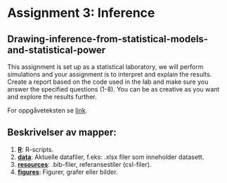 # Assignment 3: Inference

## Drawing-inference-from-statistical-models-and-statistical-power

This assignment is set up as a statistical laboratory, we will perform simulations and your assignment is to interpret and explain the results. Create a report based on the code used in the lab and make sure you answer the specified questions (1-8). You can be as creative as you want and explore the results further.

For oppgåveteksten se [link](https://dhammarstrom.github.io/quant-methods-workshops/assignment-3.html).

## Beskrivelser av mapper:

1. <u>**R**</u>: R-scripts.
2. <u>**data**</u>: Aktuelle datafiler, f.eks: .xlsx filer som inneholder datasett.
3. <u>**resources**</u>: .bib-filer, referansestiler (csl-filer).
4. <u>**figures**</u>: Figurer, grafer eller bilder. 

